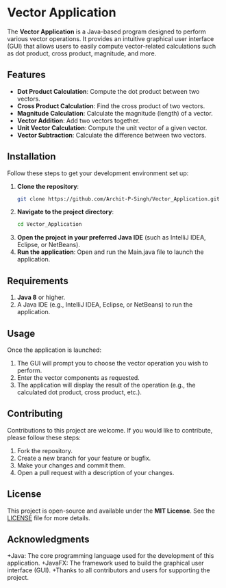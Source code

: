 # Vector Application

The **Vector Application** is a Java-based program designed to perform various vector operations. It provides an intuitive graphical user interface (GUI) that allows users to easily compute vector-related calculations such as dot product, cross product, magnitude, and more.

## Features

- **Dot Product Calculation**: Compute the dot product between two vectors.
- **Cross Product Calculation**: Find the cross product of two vectors.
- **Magnitude Calculation**: Calculate the magnitude (length) of a vector.
- **Vector Addition**: Add two vectors together.
- **Unit Vector Calculation**: Compute the unit vector of a given vector.
- **Vector Subtraction**: Calculate the difference between two vectors.

## Installation

Follow these steps to get your development environment set up:

1. **Clone the repository**:
   ```bash
   git clone https://github.com/Archit-P-Singh/Vector_Application.git
2. **Navigate to the project directory**:
   ```bash
   cd Vector_Application
3. **Open the project in your preferred Java IDE** (such as IntelliJ IDEA, Eclipse, or NetBeans).
4. **Run the application**: Open and run the Main.java file to launch the application.

## Requirements
1. **Java 8** or higher.
2. A Java IDE (e.g., IntelliJ IDEA, Eclipse, or NetBeans) to run the application.

## Usage
Once the application is launched:

1. The GUI will prompt you to choose the vector operation you wish to perform.
2. Enter the vector components as requested.
3. The application will display the result of the operation (e.g., the calculated dot product, cross product, etc.).

## Contributing
Contributions to this project are welcome. If you would like to contribute, please follow these steps:

1. Fork the repository.
2. Create a new branch for your feature or bugfix.
3. Make your changes and commit them.
4. Open a pull request with a description of your changes.

## License
This project is open-source and available under the **MIT License**. See the [LICENSE](github.com/Archit-P-Singh/Vector_Application/main/LICENSE) file for more details.

## Acknowledgments
+Java: The core programming language used for the development of this application.
+JavaFX: The framework used to build the graphical user interface (GUI).
+Thanks to all contributors and users for supporting the project.
